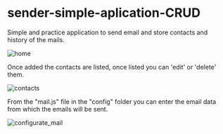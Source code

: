 # sender-simple-aplication-CRUD
Simple and practice application to send email and store contacts and history of the mails. 

![home](https://user-images.githubusercontent.com/46603674/51070760-e944b400-161c-11e9-8a65-8801a44cc39b.png)

Once added the contacts are listed, once listed you can 'edit' or 'delete' them.

![contacts](https://user-images.githubusercontent.com/46603674/51070780-4b051e00-161d-11e9-86ff-3380057de01c.png)

From the "mail.js" file in the "config" folder you can enter the email data from which the emails will be sent.

![configurate_mail](https://user-images.githubusercontent.com/46603674/51070786-6112de80-161d-11e9-91e5-184904aca3f4.png)


